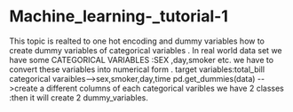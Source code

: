 # Machine_learning-_tutorial-1
This topic is realted to one hot encoding and dummy variables how to create dummy variables of categorical variables .
In real world data set we have some CATEGORICAL VARIABLES :SEX ,day,smoker etc.
we have to convert these variables into numerical form .
target variables:total_bill 
categorical varaibles-->sex,smoker,day,time
pd.get_dummies(data)  -->create a different columns of  each categorical varibles 
we have 2 classes :then it will create 2 dummy_variables.

